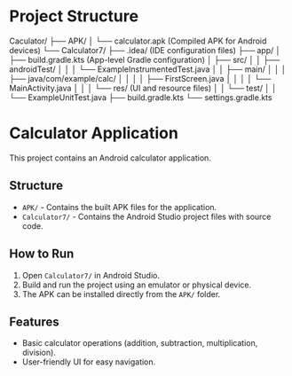 # Project Structure
Caculator/
├── APK/
│   └── calculator.apk  (Compiled APK for Android devices)
└── Calculator7/
    ├── .idea/                  (IDE configuration files)
    ├── app/
    │   ├── build.gradle.kts     (App-level Gradle configuration)
    │   ├── src/
    │   │   ├── androidTest/
    │   │   │   └── ExampleInstrumentedTest.java
    │   │   ├── main/
    │   │   │   ├── java/com/example/calc/
    │   │   │   │   ├── FirstScreen.java
    │   │   │   │   └── MainActivity.java
    │   │   │   └── res/         (UI and resource files)
    │   │   └── test/
    │   │       └── ExampleUnitTest.java
    ├── build.gradle.kts
    └── settings.gradle.kts

# Calculator Application

This project contains an Android calculator application.

## Structure
- `APK/` - Contains the built APK files for the application.
- `Calculator7/` - Contains the Android Studio project files with source code.

## How to Run
1. Open `Calculator7/` in Android Studio.
2. Build and run the project using an emulator or physical device.
3. The APK can be installed directly from the `APK/` folder.

## Features
- Basic calculator operations (addition, subtraction, multiplication, division).
- User-friendly UI for easy navigation.
